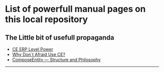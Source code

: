 # **List of powerfull manual pages on this local repository**

## The Little bit of usefull propaganda
- [CE ERP Level Power](/ce-erp-level-power.md)
- [Why Don`t Afraid Use CE?](/whynoafraid.md)
- [ComposeEntity — Structure and Philosophy](/articles/composeentity-architecture-overview.md)

---
